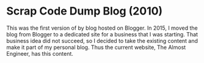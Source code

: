 # Scrap Code Dump Blog (2010)

This was the first version of by blog hosted on Blogger. In 2015, I moved the blog from Blogger
to a dedicated site for a business that I was starting. That business idea did not succeed,
so I decided to take the existing content and make it part of my personal blog. Thus the current
website, The Almost Engineer, has this content.
